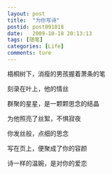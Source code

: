 ```yaml
---
layout: post
title:  "为你写诗"
postid: post091018
date:   2009-10-18 20:13:13
tags: [随笔]
categories: [Life]
comments: ture
---
```

梧桐树下，消瘦的男孩握着萧条的笔

刻录在叶上，他的情丝

<!--more-->

群聚的星星，是一颗颗思念的结晶

为他照亮了丝絮，不惧寂夜

你发丝般，点细的思念

写在页上，便聚成了你的容颜

诗一样的温婉，是对你的爱恋